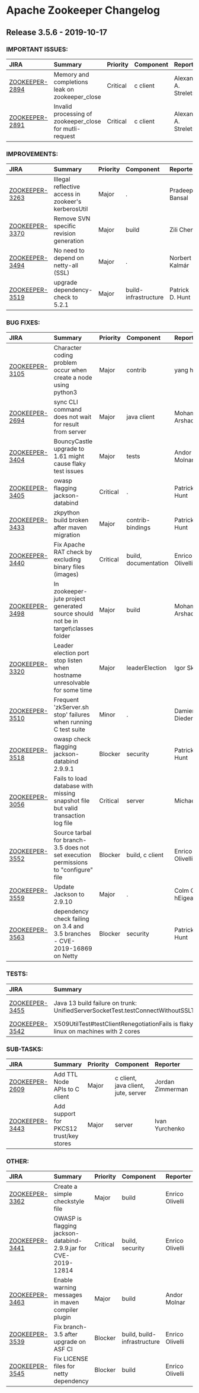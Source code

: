 
<!---
# Licensed to the Apache Software Foundation (ASF) under one
# or more contributor license agreements.  See the NOTICE file
# distributed with this work for additional information
# regarding copyright ownership.  The ASF licenses this file
# to you under the Apache License, Version 2.0 (the
# "License"); you may not use this file except in compliance
# with the License.  You may obtain a copy of the License at
#
#     http://www.apache.org/licenses/LICENSE-2.0
#
# Unless required by applicable law or agreed to in writing, software
# distributed under the License is distributed on an "AS IS" BASIS,
# WITHOUT WARRANTIES OR CONDITIONS OF ANY KIND, either express or implied.
# See the License for the specific language governing permissions and
# limitations under the License.
-->
# Apache Zookeeper Changelog

## Release 3.5.6 - 2019-10-17



### IMPORTANT ISSUES:

| JIRA | Summary | Priority | Component | Reporter | Contributor |
|:---- |:---- | :--- |:---- |:---- |:---- |
| [ZOOKEEPER-2894](https://issues.apache.org/jira/browse/ZOOKEEPER-2894) | Memory and completions leak on zookeeper\_close |  Critical | c client | Alexander A. Strelets | Alexander A. Strelets |
| [ZOOKEEPER-2891](https://issues.apache.org/jira/browse/ZOOKEEPER-2891) | Invalid processing of zookeeper\_close for mutli-request |  Critical | c client | Alexander A. Strelets | Alexander A. Strelets |


### IMPROVEMENTS:

| JIRA | Summary | Priority | Component | Reporter | Contributor |
|:---- |:---- | :--- |:---- |:---- |:---- |
| [ZOOKEEPER-3263](https://issues.apache.org/jira/browse/ZOOKEEPER-3263) | Illegal reflective access in zookeer's kerberosUtil |  Major | . | Pradeep Bansal | Andor Molnar |
| [ZOOKEEPER-3370](https://issues.apache.org/jira/browse/ZOOKEEPER-3370) | Remove SVN specific revision generation |  Major | build | Zili Chen | Zili Chen |
| [ZOOKEEPER-3494](https://issues.apache.org/jira/browse/ZOOKEEPER-3494) | No need to depend on netty-all (SSL) |  Major | . | Norbert Kalmár | Norbert Kalmár |
| [ZOOKEEPER-3519](https://issues.apache.org/jira/browse/ZOOKEEPER-3519) | upgrade dependency-check to 5.2.1 |  Major | build-infrastructure | Patrick D. Hunt | Patrick D. Hunt |


### BUG FIXES:

| JIRA | Summary | Priority | Component | Reporter | Contributor |
|:---- |:---- | :--- |:---- |:---- |:---- |
| [ZOOKEEPER-3105](https://issues.apache.org/jira/browse/ZOOKEEPER-3105) | Character coding problem occur when create a node using python3 |  Major | contrib | yang hao |  |
| [ZOOKEEPER-2694](https://issues.apache.org/jira/browse/ZOOKEEPER-2694) | sync CLI command does not wait for result from server |  Major | java client | Mohammad Arshad | maoling |
| [ZOOKEEPER-3404](https://issues.apache.org/jira/browse/ZOOKEEPER-3404) | BouncyCastle upgrade to 1.61 might cause flaky test issues |  Major | tests | Andor Molnar |  |
| [ZOOKEEPER-3405](https://issues.apache.org/jira/browse/ZOOKEEPER-3405) | owasp flagging jackson-databind |  Critical | . | Patrick D. Hunt | Patrick D. Hunt |
| [ZOOKEEPER-3433](https://issues.apache.org/jira/browse/ZOOKEEPER-3433) | zkpython build broken after maven migration |  Major | contrib-bindings | Patrick D. Hunt | Patrick D. Hunt |
| [ZOOKEEPER-3440](https://issues.apache.org/jira/browse/ZOOKEEPER-3440) | Fix Apache RAT check by excluding binary files (images) |  Critical | build, documentation | Enrico Olivelli | Enrico Olivelli |
| [ZOOKEEPER-3498](https://issues.apache.org/jira/browse/ZOOKEEPER-3498) | In zookeeper-jute project generated source should not be in target\\classes folder |  Major | build | Mohammad Arshad | Zili Chen |
| [ZOOKEEPER-3320](https://issues.apache.org/jira/browse/ZOOKEEPER-3320) | Leader election port stop listen when hostname unresolvable for some time |  Major | leaderElection | Igor Skokov | Igor Skokov |
| [ZOOKEEPER-3510](https://issues.apache.org/jira/browse/ZOOKEEPER-3510) | Frequent 'zkServer.sh stop' failures when running C test suite |  Minor | . | Damien Diederen |  |
| [ZOOKEEPER-3518](https://issues.apache.org/jira/browse/ZOOKEEPER-3518) | owasp check flagging jackson-databind 2.9.9.1 |  Blocker | security | Patrick D. Hunt | Patrick D. Hunt |
| [ZOOKEEPER-3056](https://issues.apache.org/jira/browse/ZOOKEEPER-3056) | Fails to load database with missing snapshot file but valid transaction log file |  Critical | server | Michael Han | Michael Han |
| [ZOOKEEPER-3552](https://issues.apache.org/jira/browse/ZOOKEEPER-3552) | Source tarbal for branch-3.5 does not set execution permissions to "configure" file |  Blocker | build, c client | Enrico Olivelli | Enrico Olivelli |
| [ZOOKEEPER-3559](https://issues.apache.org/jira/browse/ZOOKEEPER-3559) | Update Jackson to 2.9.10 |  Major | . | Colm O hEigeartaigh | Colm O hEigeartaigh |
| [ZOOKEEPER-3563](https://issues.apache.org/jira/browse/ZOOKEEPER-3563) | dependency check failing on 3.4 and 3.5 branches - CVE-2019-16869 on Netty |  Blocker | security | Patrick D. Hunt |  |


### TESTS:

| JIRA | Summary | Priority | Component | Reporter | Contributor |
|:---- |:---- | :--- |:---- |:---- |:---- |
| [ZOOKEEPER-3455](https://issues.apache.org/jira/browse/ZOOKEEPER-3455) | Java 13 build failure on trunk: UnifiedServerSocketTest.testConnectWithoutSSLToStrictServer |  Major | tests | Andor Molnar | Mate Szalay-Beko |
| [ZOOKEEPER-3542](https://issues.apache.org/jira/browse/ZOOKEEPER-3542) | X509UtilTest#testClientRenegotiationFails is flaky on JDK8 + linux on machines with 2 cores |  Critical | build, tests | Enrico Olivelli | Enrico Olivelli |


### SUB-TASKS:

| JIRA | Summary | Priority | Component | Reporter | Contributor |
|:---- |:---- | :--- |:---- |:---- |:---- |
| [ZOOKEEPER-2609](https://issues.apache.org/jira/browse/ZOOKEEPER-2609) | Add TTL Node APIs to C client |  Major | c client, java client, jute, server | Jordan Zimmerman | Balazs Meszaros |
| [ZOOKEEPER-3443](https://issues.apache.org/jira/browse/ZOOKEEPER-3443) | Add support for PKCS12 trust/key stores |  Major | server | Ivan Yurchenko | Ivan Yurchenko |


### OTHER:

| JIRA | Summary | Priority | Component | Reporter | Contributor |
|:---- |:---- | :--- |:---- |:---- |:---- |
| [ZOOKEEPER-3362](https://issues.apache.org/jira/browse/ZOOKEEPER-3362) | Create a simple checkstyle file |  Major | build | Enrico Olivelli | Enrico Olivelli |
| [ZOOKEEPER-3441](https://issues.apache.org/jira/browse/ZOOKEEPER-3441) | OWASP is flagging jackson-databind-2.9.9.jar for CVE-2019-12814 |  Critical | build, security | Enrico Olivelli | Patrick D. Hunt |
| [ZOOKEEPER-3463](https://issues.apache.org/jira/browse/ZOOKEEPER-3463) | Enable warning messages in maven compiler plugin |  Major | build | Andor Molnar | Andor Molnar |
| [ZOOKEEPER-3539](https://issues.apache.org/jira/browse/ZOOKEEPER-3539) | Fix branch-3.5 after upgrade on ASF CI |  Blocker | build, build-infrastructure | Enrico Olivelli | Enrico Olivelli |
| [ZOOKEEPER-3545](https://issues.apache.org/jira/browse/ZOOKEEPER-3545) | Fix LICENSE files for netty dependency |  Blocker | build | Enrico Olivelli | Enrico Olivelli |



